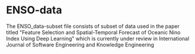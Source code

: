 # ENSO-data
The ENSO_data-subset file consists of subset of data used in the paper titled "Feature Selection and Spatial-Temporal Forecast of Oceanic Nino Index
Using Deep Learning" which is currently under review in International Journal of Software Engineering and Knowledge Engineering
